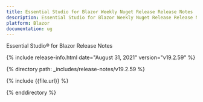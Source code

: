 ```yaml
---
title: Essential Studio for Blazor Weekly Nuget Release Release Notes  
description: Essential Studio for Blazor Weekly Nuget Release Release Notes  
platform: Blazor
documentation: ug
---
```


Essential Studio&reg; for Blazor  Release Notes  

{% include release-info.html date="August 31, 2021"  version="v19.2.59" %} 

{% directory path: _includes/release-notes/v19.2.59 %}

{% include {{file.url}} %}

{% enddirectory %}

